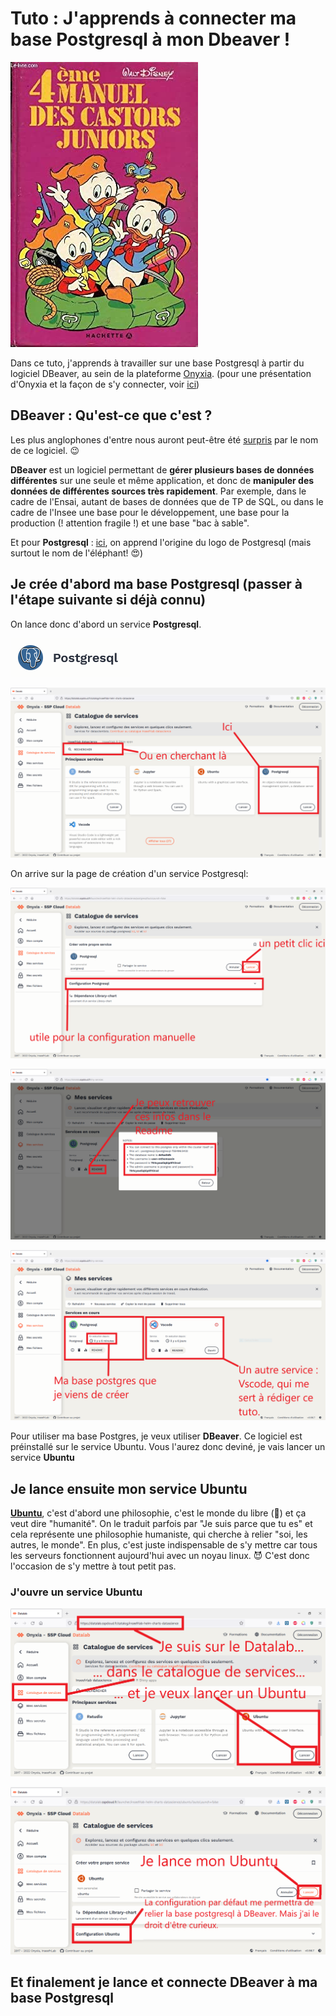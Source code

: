# Tuto : J'apprends à connecter ma base Postgresql à mon Dbeaver ! 

![castors juniors](./img/castors%20juniors.jpg)

Dans ce tuto, j'apprends à travailler sur une base Postgresql à partir du logiciel DBeaver, au sein de la plateforme [Onyxia](https://datalab.sspcloud.fr). (pour une présentation d'Onyxia et la façon de s'y connecter, voir [ici](https://www.example.com))

## **DBeaver** : Qu'est-ce que c'est ?

Les plus anglophones d'entre nous auront peut-être été [surpris](https://github.com/dbeaver/dbeaver/discussions/11422#discussioncomment-743232) par le nom de ce logiciel. :wink: 



**DBeaver** est un logiciel permettant de **gérer plusieurs bases de données différentes** sur une seule et même application, et donc de **manipuler des données de différentes sources très rapidement**. Par exemple, dans le cadre de l'Ensai, autant de bases de données que de TP de SQL, ou dans le cadre de l'Insee une base pour le développement, une base pour la production (! attention fragile !) et une base "bac à sable".

Et pour **Postgresql** : [ici](https://wiki.postgresql.org/wiki/Logo), on apprend l'origine du logo de Postgresql (mais surtout le nom de l'éléphant! :heart_eyes:) 

## Je crée d'abord ma base Postgresql (passer à l'étape suivante si déjà connu)

On lance donc d'abord un service **Postgresql**. 

![Postgresql logo](./img/Capture_Postgresql_logo.PNG)

![Datalab Postgresql](./img/Capture_Datalab_Postgresql_fleche.PNG)

On arrive sur la page de création d'un service Postgresql: 

![Datalab Postgresql lancement](./img/Capture_Postgresql_lancement_fleche.PNG)


![Datalab Postgresql creation](./img/Capture_Postgresql_creation_fleche.PNG)



![Datalab Services en cours](./img/Capture_Datalab-Services_en_cours_fleche.PNG)





Pour utiliser ma base Postgres, je veux utiliser **DBeaver**. Ce logiciel est préinstallé sur le service Ubuntu. Vous l'aurez donc deviné, je vais lancer un service **Ubuntu**

## Je lance ensuite mon service Ubuntu

[**Ubuntu**](https://en.wikipedia.org/wiki/Ubuntu_philosophy), c'est d'abord une philosophie, c'est le monde du libre (:penguin:) et ça veut dire "humanité". On le traduit parfois par "Je suis parce que tu es" et cela représente une philosophie humaniste, qui cherche à relier "soi, les autres, le monde". En plus, c'est juste indispensable de s'y mettre car tous les serveurs fonctionnent aujourd'hui avec un noyau linux. :smiling_imp: C'est donc l'occasion de s'y mettre à tout petit pas.

### J'ouvre un service Ubuntu
![Ubuntu lancement](./img/Capture_Ubuntu_lancement_fleche.PNG)

![Ubuntu config](./img/Capture_Ubuntu_config_fleche.PNG)


## Et finalement je lance et connecte DBeaver à ma base Postgresql